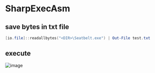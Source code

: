 # SharpExecAsm

## save bytes in txt file
```powershell
[io.file]::readallbytes("<DIR>\Seatbelt.exe") | Out-File test.txt
```

## execute
![image](https://github.com/user-attachments/assets/680925b8-3e91-4e2d-88de-2d31359db63c)

